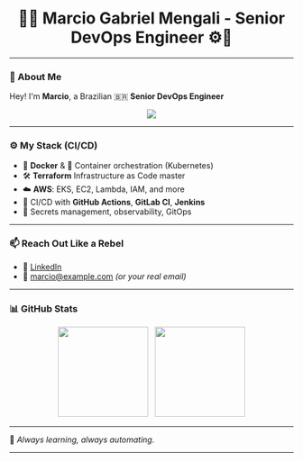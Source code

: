
<h1 align="center">
  👨‍💻 Marcio Gabriel Mengali - Senior DevOps Engineer ⚙️🤘
</h1>


---

### 🎸 About Me

Hey! I'm **Marcio**, a Brazilian 🇧🇷 **Senior DevOps Engineer** 
<p align="center">
  <img src="https://skillicons.dev/icons?i=docker,kubernetes,terraform,aws,githubactions,linux,bash&theme=light" />
</p>

---

### ⚙️ My Stack (CI/CD)

- 🐳 **Docker** & 🧊 Container orchestration (Kubernetes)
- 🛠️ **Terraform** Infrastructure as Code master
- ☁️ **AWS**: EKS, EC2, Lambda, IAM, and more
- 🧪 CI/CD with **GitHub Actions**, **GitLab CI**, **Jenkins**
- 🔐 Secrets management, observability, GitOps

---

### 📫 Reach Out Like a Rebel

- 💼 [LinkedIn](https://www.linkedin.com/in/seu-usuario/)  
- 📧 marcio@example.com *(or your real email)*  

---

### 📊 GitHub Stats

<p align="center">
  <img src="https://github-readme-stats.vercel.app/api?username=marciogabriel&show_icons=true&theme=radical" height="160"/>
  &nbsp;
  <img src="https://github-readme-stats.vercel.app/api/top-langs/?username=marciogabriel&layout=compact&theme=radical" height="160"/>
</p>

---

🧠 *Always learning, always automating.*

---
